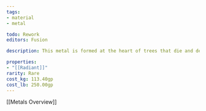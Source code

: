 ```yaml
---
tags:
- material
- metal

todo: Rework
editors: Fusion

description: This metal is formed at the heart of trees that die and decay in the feywild. It is an impossibly pale, almost luminous material.

properties:
- "[[Radiant]]"
rarity: Rare
cost_kg: 113.40gp
cost_lb: 250.00gp
---
```

[[Metals Overview]]